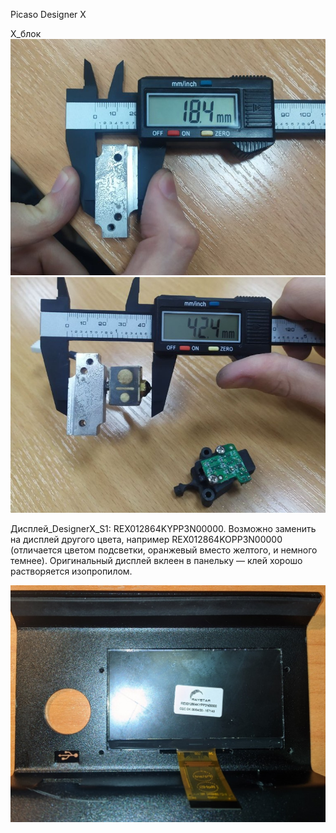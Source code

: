 Picaso Designer X

X_блок
![X_блок_0](./img/1_X_блок_0.jpg)
![X_блок_1](./img/1_X_блок_1.jpg)


Дисплей_DesignerX_S1: REX012864KYPP3N00000. Возможно заменить на дисплей другого цвета, например REX012864KOPP3N00000 (отличается цветом подсветки, оранжевый вместо желтого, и немного темнее). Оригинальный дисплей вклеен в панельку — клей хорошо растворяется изопропилом.

![Дисплей_DesignerX](./img/Дисплей_DesignerX.jpg)